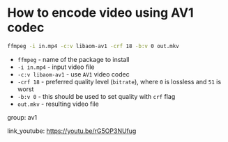 # How to encode video using AV1 codec

```bash
ffmpeg -i in.mp4 -c:v libaom-av1 -crf 18 -b:v 0 out.mkv
```

- `ffmpeg` - name of the package to install
- `-i in.mp4` - input video file
- `-c:v libaom-av1` - use `AV1` video codec
- `-crf 18` - preferred quality level (`bitrate`), where `0` is lossless and `51` is worst
- `-b:v 0` - this should be used to set quality with `crf` flag
- `out.mkv` - resulting video file

group: av1


link_youtube: https://youtu.be/rG5OP3NUfug
